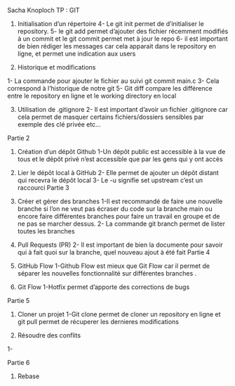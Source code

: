 Sacha Knoploch
TP : GIT

1.	Initialisation d’un répertoire
4- Le git init permet de d’initialiser le repository.
5- le git add permet d’ajouter des fichier récemment modifiés à un commit et le git commit permet met à jour le repo
6- il est important de bien rédiger les messages car cela apparait dans le repository en ligne, et permet une indication aux users

2.	Historique et modifications

1- La commande pour ajouter le fichier au suivi git commit main.c
3- Cela correspond à l’historique de notre git
5- Git diff compare les différence entre le repository en ligne et le working directory en local

3.	Utilisation de .gitignore
2- Il est important d’avoir un fichier .gitignore car cela permet de masquer certains fichiers/dossiers sensibles par exemple des clé privée etc…

Partie 2
1.	Création d’un dépôt Github
1-Un dépôt public est accessible à la vue de tous et le dépôt privé n’est accessible que par les gens qui y ont accès
2.	Lier le dépôt local à GitHub
2- Elle permet de ajouter un dépôt distant  qui recevra le dépôt local 
3- Le -u signifie set upstream c’est un raccourci
Partie 3
1.	Créer et gérer des branches
1-Il est recommandé de faire une nouvelle branche si l’on ne veut pas écraser du code sur la branche main ou encore faire différentes branches pour faire un travail en groupe et de ne pas se marcher dessus.
2- La commande git branch permet de lister toutes les branches

2.	Pull Requests (PR)
2- Il est important de bien la documente pour savoir qui à fait quoi sur la branche, quel nouveau ajout à été fait
Partie 4 
1.	 GitHub Flow
1-Github Flow est mieux que Git Flow car il permet de séparer les nouvelles fonctionnalité sur différentes branches .

2.	Git Flow
1-Hotfix permet d’apporte des corrections de bugs

Partie 5
1.	Cloner un projet
1-Git clone permet de cloner un repository en ligne et git pull permet de récuperer les dernieres modifications

2. Résoudre des conflits

1-


Partie 6 
1. Rebase



 


